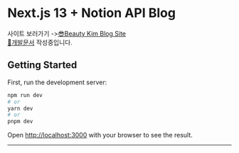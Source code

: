 # Next.js 13 + Notion API Blog


사이트 보러가기 ->[😎Beauty Kim Blog Site](https://beauty-kim.site/)  
[📄개발문서](https://beauty-kim.site/0d58f07c-855d-42ff-88e0-93d006e12761) 작성중입니다.
## Getting Started

First, run the development server:

```bash
npm run dev
# or
yarn dev
# or
pnpm dev
```

Open [http://localhost:3000](http://localhost:3000) with your browser to see the result.

---